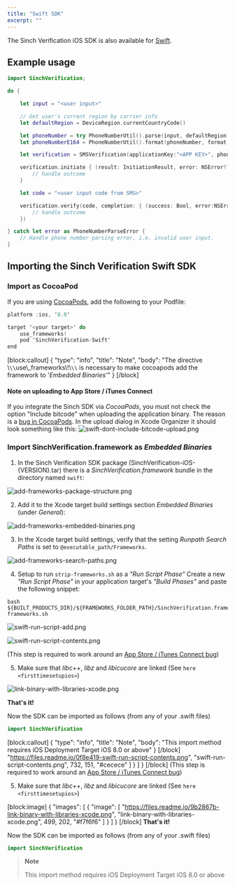 ```yaml
---
title: "Swift SDK"
excerpt: ""
---
```

The Sinch Verification iOS SDK is also available for [Swift](https://developer.apple.com/).

## Example usage
```swift
import SinchVerification;

do {

    let input = "<user input>"

    // Get user's current region by carrier info
    let defaultRegion = DeviceRegion.currentCountryCode()

    let phoneNumber = try PhoneNumberUtil().parse(input, defaultRegion:defaultRegion)
    let phoneNumberE164 = PhoneNumberUtil().format(phoneNumber, format: PhoneNumberFormat.E164)

    let verification = SMSVerification(applicationKey:"<APP KEY>", phoneNumber: phoneNumberInE164)

    verification.initiate { (result: InitiationResult, error: NSError?) -> Void in
        // handle outcome
    }

    let code = "<user input code from SMS>"

    verification.verify(code, completion: { (success: Bool, error:NSError?) -> Void in
        // handle outcome
    })

} catch let error as PhoneNumberParseError {
    // Handle phone number parsing error, i.e. invalid user input.
}
```


## Importing the Sinch Verification Swift SDK

### Import as CocoaPod

If you are using [CocoaPods](http://www.cocoapods.org), add the following to your Podfile:
```objectivec
platform :ios, '8.0'

target '<your target>' do
    use_frameworks!
    pod 'SinchVerification-Swift'
end
```



[block:callout]
{
  "type": "info",
  "title": "Note",
  "body": "The directive \\`\\`use\\_frameworks\\!\\`\\` is necessary to make cocoapods add the framework to '*Embedded Binaries*'"
}
[/block]
#### Note on uploading to App Store / iTunes Connect

If you integrate the Sinch SDK via *CocoaPods*, you must not check the option "Include bitcode" when uploading the application binary. The reason is a [bug in CocoaPods](https://github.com/CocoaPods/CocoaPods/issues/4624). In the upload dialog in Xcode Organizer it should look something like this:
![swift-dont-include-bitcode-upload.png](https://files.readme.io/ebf587e-swift-dont-include-bitcode-upload.png)

### Import SinchVerification.framework as *Embedded Binaries*

1.  In the Sinch Verification SDK package (SinchVerification-iOS-{VERSION}.tar) there is a *SinchVerification.framework* bundle in the directory named `swift`:

![add-frameworks-package-structure.png](https://files.readme.io/2cbde47-add-frameworks-package-structure.png)

2.  Add it to the Xcode target build settings section *Embedded Binaries* (under *General*):

![add-frameworks-embedded-binaries.png](https://files.readme.io/089382c-add-frameworks-embedded-binaries.png)

3.  In the Xcode target build settings, verify that the setting *Runpath Search Paths* is set to `@executable_path/Frameworks`.

![add-frameworks-search-paths.png](https://files.readme.io/e0bad42-add-frameworks-search-paths.png)

4.  Setup to run `strip-frameworks.sh` as a *"Run Script Phase"*
Create a new *"Run Script Phase"* in your application target's *"Build Phases"* and paste the following snippet:

```shell
bash ${BUILT_PRODUCTS_DIR}/${FRAMEWORKS_FOLDER_PATH}/SinchVerification.framework/strip-frameworks.sh
```



![swift-run-script-add.png](https://files.readme.io/d73dab6-swift-run-script-add.png)


![swift-run-script-contents.png](https://files.readme.io/0f8e419-swift-run-script-contents.png)

(This step is required to work around an [App Store / iTunes Connect bug](http://www.openradar.meradar?id=6409498411401216))

5.  Make sure that *libc++*, *libz* and *libicucore* are linked (See `here <firsttimesetupios>`)

![link-binary-with-libraries-xcode.png](https://files.readme.io/9b2867b-link-binary-with-libraries-xcode.png)

**That's it\!**

Now the SDK can be imported as follows (from any of your .swift files)
```swift
import SinchVerification
```



[block:callout]
{
  "type": "info",
  "title": "Note",
  "body": "This import method requires iOS Deployment Target iOS 8.0 or above"
}
[/block]       "https://files.readme.io/0f8e419-swift-run-script-contents.png",
        "swift-run-script-contents.png",
        732,
        151,
        "#cecece"
      ]
    }
  ]
}
[/block]
(This step is required to work around an [App Store / iTunes Connect bug](http://www.openradar.meradar?id=6409498411401216))

5.  Make sure that *libc++*, *libz* and *libicucore* are linked (See `here <firsttimesetupios>`)

[block:image]
{
  "images": [
    {
      "image": [
        "https://files.readme.io/9b2867b-link-binary-with-libraries-xcode.png",
        "link-binary-with-libraries-xcode.png",
        499,
        202,
        "#f7f6f6"
      ]
    }
  ]
}
[/block]
**That's it\!**

Now the SDK can be imported as follows (from any of your .swift files)
```swift
import SinchVerification
```




> **Note**    
>
> This import method requires iOS Deployment Target iOS 8.0 or above
